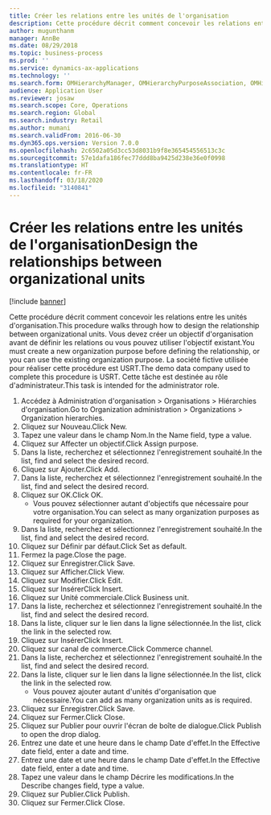 ```yaml
---
title: Créer les relations entre les unités de l'organisation
description: Cette procédure décrit comment concevoir les relations entre les unités d'organisation.
author: mugunthanm
manager: AnnBe
ms.date: 08/29/2018
ms.topic: business-process
ms.prod: ''
ms.service: dynamics-ax-applications
ms.technology: ''
ms.search.form: OMHierarchyManager, OMHierarchyPurposeAssociation, OMHierarchySelection, HierarchyDesigner, OMNodeSelection,  HierarchyPublishAndCloseForm
audience: Application User
ms.reviewer: josaw
ms.search.scope: Core, Operations
ms.search.region: Global
ms.search.industry: Retail
ms.author: mumani
ms.search.validFrom: 2016-06-30
ms.dyn365.ops.version: Version 7.0.0
ms.openlocfilehash: 2c6502a05d3cc53d8031b9f8e365454556513c3c
ms.sourcegitcommit: 57e1dafa186fec77ddd8ba9425d238e36e0f0998
ms.translationtype: HT
ms.contentlocale: fr-FR
ms.lasthandoff: 03/18/2020
ms.locfileid: "3140841"
---
```

# <a name="design-the-relationships-between-organizational-units"></a><span data-ttu-id="6f1e5-103"> Créer les relations entre les unités de l'organisation</span><span class="sxs-lookup"><span data-stu-id="6f1e5-103">Design the relationships between organizational units</span></span>

[!include [banner](../includes/banner.md)]

<span data-ttu-id="6f1e5-104">Cette procédure décrit comment concevoir les relations entre les unités d'organisation.</span><span class="sxs-lookup"><span data-stu-id="6f1e5-104">This procedure walks through how to design the relationship between organizational units.</span></span> <span data-ttu-id="6f1e5-105">Vous devez créer un objectif d'organisation avant de définir les relations ou vous pouvez utiliser l'objectif existant.</span><span class="sxs-lookup"><span data-stu-id="6f1e5-105">You must create a new organization purpose before defining the relationship, or you can use the existing organization purpose.</span></span> <span data-ttu-id="6f1e5-106">La société fictive utilisée pour réaliser cette procédure est USRT.</span><span class="sxs-lookup"><span data-stu-id="6f1e5-106">The demo data company used to complete this procedure is USRT.</span></span> <span data-ttu-id="6f1e5-107">Cette tâche est destinée au rôle d'administrateur.</span><span class="sxs-lookup"><span data-stu-id="6f1e5-107">This task is intended for the administrator role.</span></span>

1. <span data-ttu-id="6f1e5-108">Accédez à Administration d'organisation > Organisations > Hiérarchies d'organisation.</span><span class="sxs-lookup"><span data-stu-id="6f1e5-108">Go to Organization administration > Organizations > Organization hierarchies.</span></span>
2. <span data-ttu-id="6f1e5-109">Cliquez sur Nouveau.</span><span class="sxs-lookup"><span data-stu-id="6f1e5-109">Click New.</span></span>
3. <span data-ttu-id="6f1e5-110">Tapez une valeur dans le champ Nom.</span><span class="sxs-lookup"><span data-stu-id="6f1e5-110">In the Name field, type a value.</span></span>
4. <span data-ttu-id="6f1e5-111">Cliquez sur Affecter un objectif.</span><span class="sxs-lookup"><span data-stu-id="6f1e5-111">Click Assign purpose.</span></span>
5. <span data-ttu-id="6f1e5-112">Dans la liste, recherchez et sélectionnez l'enregistrement souhaité.</span><span class="sxs-lookup"><span data-stu-id="6f1e5-112">In the list, find and select the desired record.</span></span>
6. <span data-ttu-id="6f1e5-113">Cliquez sur Ajouter.</span><span class="sxs-lookup"><span data-stu-id="6f1e5-113">Click Add.</span></span>
7. <span data-ttu-id="6f1e5-114">Dans la liste, recherchez et sélectionnez l'enregistrement souhaité.</span><span class="sxs-lookup"><span data-stu-id="6f1e5-114">In the list, find and select the desired record.</span></span>
8. <span data-ttu-id="6f1e5-115">Cliquez sur OK.</span><span class="sxs-lookup"><span data-stu-id="6f1e5-115">Click OK.</span></span>
    * <span data-ttu-id="6f1e5-116">Vous pouvez sélectionner autant d'objectifs que nécessaire pour votre organisation.</span><span class="sxs-lookup"><span data-stu-id="6f1e5-116">You can select as many organization purposes as required for your organization.</span></span>  
9. <span data-ttu-id="6f1e5-117">Dans la liste, recherchez et sélectionnez l'enregistrement souhaité.</span><span class="sxs-lookup"><span data-stu-id="6f1e5-117">In the list, find and select the desired record.</span></span>
10. <span data-ttu-id="6f1e5-118">Cliquez sur Définir par défaut.</span><span class="sxs-lookup"><span data-stu-id="6f1e5-118">Click Set as default.</span></span>
11. <span data-ttu-id="6f1e5-119">Fermez la page.</span><span class="sxs-lookup"><span data-stu-id="6f1e5-119">Close the page.</span></span>
12. <span data-ttu-id="6f1e5-120">Cliquez sur Enregistrer.</span><span class="sxs-lookup"><span data-stu-id="6f1e5-120">Click Save.</span></span>
13. <span data-ttu-id="6f1e5-121">Cliquez sur Afficher.</span><span class="sxs-lookup"><span data-stu-id="6f1e5-121">Click View.</span></span>
14. <span data-ttu-id="6f1e5-122">Cliquez sur Modifier.</span><span class="sxs-lookup"><span data-stu-id="6f1e5-122">Click Edit.</span></span>
15. <span data-ttu-id="6f1e5-123">Cliquez sur Insérer</span><span class="sxs-lookup"><span data-stu-id="6f1e5-123">Click Insert.</span></span>
16. <span data-ttu-id="6f1e5-124">Cliquez sur Unité commerciale.</span><span class="sxs-lookup"><span data-stu-id="6f1e5-124">Click Business unit.</span></span>
17. <span data-ttu-id="6f1e5-125">Dans la liste, recherchez et sélectionnez l'enregistrement souhaité.</span><span class="sxs-lookup"><span data-stu-id="6f1e5-125">In the list, find and select the desired record.</span></span>
18. <span data-ttu-id="6f1e5-126">Dans la liste, cliquer sur le lien dans la ligne sélectionnée.</span><span class="sxs-lookup"><span data-stu-id="6f1e5-126">In the list, click the link in the selected row.</span></span>
19. <span data-ttu-id="6f1e5-127">Cliquez sur Insérer</span><span class="sxs-lookup"><span data-stu-id="6f1e5-127">Click Insert.</span></span>
20. <span data-ttu-id="6f1e5-128">Cliquez sur canal de commerce.</span><span class="sxs-lookup"><span data-stu-id="6f1e5-128">Click Commerce channel.</span></span>
21. <span data-ttu-id="6f1e5-129">Dans la liste, recherchez et sélectionnez l'enregistrement souhaité.</span><span class="sxs-lookup"><span data-stu-id="6f1e5-129">In the list, find and select the desired record.</span></span>
22. <span data-ttu-id="6f1e5-130">Dans la liste, cliquer sur le lien dans la ligne sélectionnée.</span><span class="sxs-lookup"><span data-stu-id="6f1e5-130">In the list, click the link in the selected row.</span></span>
    * <span data-ttu-id="6f1e5-131">Vous pouvez ajouter autant d'unités d'organisation que nécessaire.</span><span class="sxs-lookup"><span data-stu-id="6f1e5-131">You can add as many organization units as is required.</span></span>  
23. <span data-ttu-id="6f1e5-132">Cliquez sur Enregistrer.</span><span class="sxs-lookup"><span data-stu-id="6f1e5-132">Click Save.</span></span>
24. <span data-ttu-id="6f1e5-133">Cliquez sur Fermer.</span><span class="sxs-lookup"><span data-stu-id="6f1e5-133">Click Close.</span></span>
25. <span data-ttu-id="6f1e5-134">Cliquez sur Publier pour ouvrir l'écran de boîte de dialogue.</span><span class="sxs-lookup"><span data-stu-id="6f1e5-134">Click Publish to open the drop dialog.</span></span>
26. <span data-ttu-id="6f1e5-135">Entrez une date et une heure dans le champ Date d'effet.</span><span class="sxs-lookup"><span data-stu-id="6f1e5-135">In the Effective date field, enter a date and time.</span></span>
27. <span data-ttu-id="6f1e5-136">Entrez une date et une heure dans le champ Date d'effet.</span><span class="sxs-lookup"><span data-stu-id="6f1e5-136">In the Effective date field, enter a date and time.</span></span>
28. <span data-ttu-id="6f1e5-137">Tapez une valeur dans le champ Décrire les modifications.</span><span class="sxs-lookup"><span data-stu-id="6f1e5-137">In the Describe changes field, type a value.</span></span>
29. <span data-ttu-id="6f1e5-138">Cliquez sur Publier.</span><span class="sxs-lookup"><span data-stu-id="6f1e5-138">Click Publish.</span></span>
30. <span data-ttu-id="6f1e5-139">Cliquez sur Fermer.</span><span class="sxs-lookup"><span data-stu-id="6f1e5-139">Click Close.</span></span>

